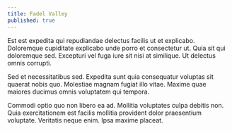 ```yaml
---
title: Fadel Valley
published: true
---
```


Est est expedita qui repudiandae delectus facilis ut et explicabo. Doloremque cupiditate explicabo unde porro et consectetur ut. Quia sit qui doloremque sed. Excepturi vel fuga iure sit nisi at similique. Ut delectus omnis corrupti.

Sed et necessitatibus sed. Expedita sunt quia consequatur voluptas sit quaerat nobis quo. Molestiae magnam fugiat illo vitae. Maxime quae maiores ducimus omnis voluptatem qui tempora.

Commodi optio quo non libero ea ad. Mollitia voluptates culpa debitis non. Quia exercitationem est facilis mollitia provident dolor praesentium voluptate. Veritatis neque enim. Ipsa maxime placeat.